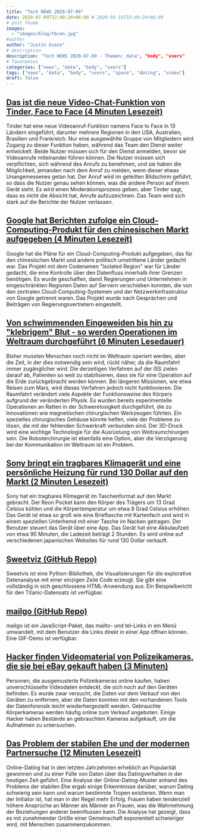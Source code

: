 ```yaml
---
title: "Tech NEWS 2020-07-09"
date: 2020-07-09T12:40:24+06:00 # 2020-03-14T15:40:24+06:00
# post thumb
images:
  - "images/blog/tbcon.jpg"
#author
author: "Justin Guese"
# description
description: "Tech NEWS 2020-07-09 - Themen: data", "body", "users"
# Taxonomies
categories: ["news", "data", "body", "users"]
tags: ["news", "data", "body", "users", "space", "dating", "video"]
draft: false
---
```


## [Das ist die neue Video-Chat-Funktion von Tinder, Face to Face (4 Minuten Lesezeit)](https://www.theverge.com/2020/7/8/21316317/tinder-face-to-face-rollout-video-calls?scrolla=5eb6d68b7fedc32c19ef33b4/1/0100017333100c42-4e6123d8-357d-4356-9a08-46361ec440f2-000000/mS6GdBSBiDbaO0NlcyKf47mSKEdrlPh5h1XIy5GInzI=149)

 Tinder hat eine neue Videoanruf-Funktion namens Face to Face in 13 Ländern eingeführt, darunter mehrere Regionen in den USA, Australien, Brasilien und Frankreich. Nur eine ausgewählte Gruppe von Mitgliedern wird Zugang zu dieser Funktion haben, während das Team den Dienst weiter entwickelt. Beide Nutzer müssen sich für den Dienst anmelden, bevor sie Videoanrufe miteinander führen können. Die Nutzer müssen sich verpflichten, sich während des Anrufs zu benehmen, und sie haben die Möglichkeit, jemanden nach dem Anruf zu melden, wenn dieser etwas Unangemessenes getan hat. Der Anruf wird im geteilten Bildschirm geführt, so dass die Nutzer genau sehen können, was die andere Person auf ihrem Gerät sieht. Es wird einen Moderationsprozess geben, aber Tinder sagt, dass es nicht die Absicht hat, Anrufe aufzuzeichnen. Das Team wird sich stark auf die Berichte der Nutzer verlassen.

## [Google hat Berichten zufolge ein Cloud-Computing-Produkt für den chinesischen Markt aufgegeben (4 Minuten Lesezeit)](https://www.theverge.com/2020/7/8/21317704/google-china-cloud-product-canceled-isolated-region-data-privacy?scrolla=5eb6d68b7fedc32c19ef33b4/1/0100017333100c42-4e6123d8-357d-4356-9a08-46361ec440f2-000000/h9tbgLgat5_ZgP53SCNagW5DvvdIanA_8FLUc04AFds=149)

 Google hat die Pläne für ein Cloud-Computing-Produkt aufgegeben, das für den chinesischen Markt und andere politisch umstrittene Länder gedacht war. Das Projekt mit dem Codenamen "Isolated Region" war für Länder gedacht, die eine Kontrolle über den Datenfluss innerhalb ihrer Grenzen benötigen. Es wurde geschaffen, damit Regierungen und Unternehmen in eingeschränkten Regionen Daten auf Servern verschieben konnten, die von den zentralen Cloud-Computing-Systemen und der Netzwerkinfrastruktur von Google getrennt waren. Das Projekt wurde nach Gesprächen und Beiträgen von Regierungsvertretern eingestellt.

## [Von schwimmenden Eingeweiden bis hin zu "klebrigem" Blut - so werden Operationen im Weltraum durchgeführt (6 Minuten Lesedauer)](https://phys.org/news/2020-07-guts-sticky-blood-surgery-space.html/1/0100017333100c42-4e6123d8-357d-4356-9a08-46361ec440f2-000000/Rs3wk0HI4o_KAQL8NV5vi4Cct091ryEq4ZxK8yxhKWA=149)

 Bisher mussten Menschen noch nicht im Weltraum operiert werden, aber die Zeit, in der dies notwendig sein wird, rückt näher, da die Raumfahrt immer zugänglicher wird. Die derzeitigen Verfahren auf der ISS zielen darauf ab, Patienten so weit zu stabilisieren, dass sie für eine Operation auf die Erde zurückgebracht werden können. Bei längeren Missionen, wie etwa Reisen zum Mars, wird dieses Verfahren jedoch nicht funktionieren. Die Raumfahrt verändert viele Aspekte der Funktionsweise des Körpers aufgrund der veränderten Physik. Es wurden bereits experimentelle Operationen an Ratten in der Schwerelosigkeit durchgeführt, die zu Innovationen wie magnetischen chirurgischen Werkzeugen führten. Ein spezielles chirurgisches Gehäuse könnte helfen, viele der Probleme zu lösen, die mit der fehlenden Schwerkraft verbunden sind. Der 3D-Druck wird eine wichtige Technologie für die Ausrüstung von Weltraumchirurgen sein. Die Roboterchirurgie ist ebenfalls eine Option, aber die Verzögerung bei der Kommunikation im Weltraum ist ein Problem.

## [Sony bringt ein tragbares Klimagerät und eine persönliche Heizung für rund 130 Dollar auf den Markt (2 Minuten Lesezeit)](https://interestingengineering.com/sony-launches-wearable-air-conditioner-personal-heater-for-roughly-130/1/0100017333100c42-4e6123d8-357d-4356-9a08-46361ec440f2-000000/hi_IwSua019LgB0FxC_xlid8a0arj0mVAmB_UuxU6jE=149)

 Sony hat ein tragbares Klimagerät im Taschenformat auf den Markt gebracht. Der Reon Pocket kann den Körper des Trägers um 13 Grad Celsius kühlen und die Körpertemperatur um etwa 8 Grad Celsius erhöhen. Das Gerät ist etwa so groß wie eine Brieftasche mit Kartenfach und wird in einem speziellen Unterhemd mit einer Tasche im Nacken getragen. Der Benutzer steuert das Gerät über eine App. Das Gerät hat eine Akkulaufzeit von etwa 90 Minuten, die Ladezeit beträgt 2 Stunden. Es wird online auf verschiedenen japanischen Websites für rund 130 Dollar verkauft.

## [Sweetviz (GitHub Repo)](https://github.com/fbdesignpro/sweetviz/1/0100017333100c42-4e6123d8-357d-4356-9a08-46361ec440f2-000000/x9E4ssh9twT1k8wtbp06CPQrw2Wl_8Yj2mblvL3v-AI=149)

 Sweetvis ist eine Python-Bibliothek, die Visualisierungen für die explorative Datenanalyse mit einer einzigen Zeile Code erzeugt. Sie gibt eine vollständig in sich geschlossene HTML-Anwendung aus. Ein Beispielbericht für den Titanic-Datensatz ist verfügbar.

## [mailgo (GitHub Repo)](https://github.com/manzinello/mailgo/1/0100017333100c42-4e6123d8-357d-4356-9a08-46361ec440f2-000000/Vd96j53d3yx2iPzPIgeFz3627B-_qKgrImKRo9ZkQ-M=149)

 mailgo ist ein JavaScript-Paket, das mailto- und tel-Links in ein Menü umwandelt, mit dem Benutzer die Links direkt in einer App öffnen können. Eine GIF-Demo ist verfügbar.

## [Hacker finden Videomaterial von Polizeikameras, die sie bei eBay gekauft haben (3 Minuten)](https://www.vice.com/en_us/article/8895ek/hackers-are-finding-footage-on-police-body-cams-they-bought-on-ebay/1/0100017333100c42-4e6123d8-357d-4356-9a08-46361ec440f2-000000/O9zt4Zmt6VJ5lRjexnsNELtayHDyimqpkg5p6PuFRHo=149)

 Personen, die ausgemusterte Polizeikameras online kaufen, haben unverschlüsselte Videodaten entdeckt, die sich noch auf den Geräten befinden. Es wurde zwar versucht, die Daten vor dem Verkauf von den Geräten zu entfernen, aber die Daten konnten mit den vorhandenen Tools der Datenforensik leicht wiederhergestellt werden. Gebrauchte Körperkameras werden häufig online zum Verkauf angeboten. Einige Hacker haben Bestände an gebrauchten Kameras aufgekauft, um die Aufnahmen zu untersuchen.

## [Das Problem der stabilen Ehe und der modernen Partnersuche (12 Minuten Lesezeit)](https://www.arvarik.com/the-stable-marriage-problem-and-modern-dating/1/0100017333100c42-4e6123d8-357d-4356-9a08-46361ec440f2-000000/ha4i4XbapayKWScUko-kT1jjhXaBf9d31pNwpi1vc7Q=149)

 Online-Dating hat in den letzten Jahrzehnten erheblich an Popularität gewonnen und zu einer Fülle von Daten über das Datingverhalten in der heutigen Zeit geführt. Eine Analyse der Online-Dating-Muster anhand des Problems der stabilen Ehe ergab einige Erkenntnisse darüber, warum Dating schwierig sein kann und warum bestimmte Tropen existieren. Wenn man der Initiator ist, hat man in der Regel mehr Erfolg. Frauen haben tendenziell höhere Ansprüche an Männer als Männer an Frauen, was die Wahrnehmung der Beziehungen anderer beeinflussen kann. Die Analyse hat gezeigt, dass es mit zunehmender Größe einer Gemeinschaft exponentiell schwieriger wird, mit Menschen zusammenzukommen.

